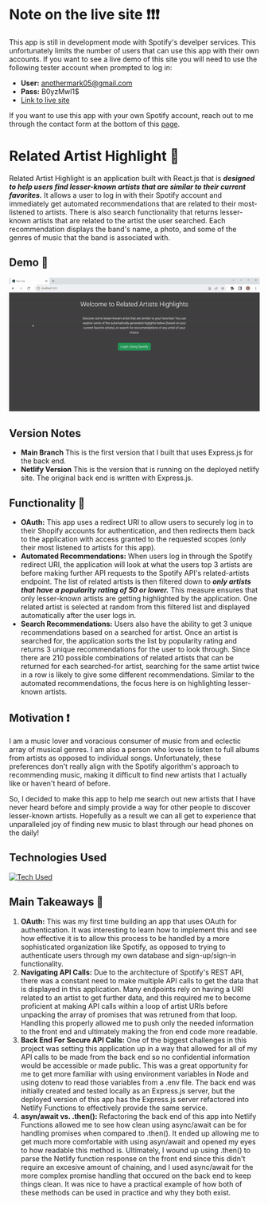 # Note on the live site :exclamation::exclamation::exclamation:

This app is still in development mode with Spotify's develper services. This unfortunately limits the number of users that can use this
app with their own accounts. If you want to see a live demo of this site you will need to use the following tester account when prompted to log in:

- __User:__ anothermark05@gmail.com
- __Pass:__ B0yzMwl1$
- [Link to live site](https://related-artist-highlight.netlify.app/)

If you want to use this app with your own Spotify account, reach out to me through the contact form at the bottom of this [page](portfolio-site-here).

# Related Artist Highlight :musical_note:

Related Artist Highlight is an application built with React.js that is __*designed to help users find lesser-known artists that are similar to their current favorites.*__ It allows a user to log in with their Spotify account and immediately get automated recommendations that are related to their most-listened to artists. There is also search functionality that returns lesser-known artists that are related to the artist the user searched.  Each recommendation displays the band's name, a photo, and some of the genres of music that the band is associated with.

## Demo :movie_camera:
![GIF Demo](https://github.com/Rich5656/related-artist-highlight/blob/main/related-artist-highlight-demo.gif)

## Version Notes
- __Main Branch__ This is the first version that I built that uses Express.js for the back end.
- __Netlify Version__ This is the version that is running on the deployed netlify site. The original back end is written with Express.js.

## Functionality :wrench:
- __OAuth:__ This app uses a redirect URI to allow users to securely log in to their Shopify accounts for authentication, and then redirects them back to the application with access granted to the requested scopes (only their most listened to artists for this app).
- __Automated Recommendations:__ When users log in through the Spotify redirect URI, the application will look at what the users top 3 artists are before making further API requests to the Spotify API's related-artists endpoint. The list of related artists is then filtered down to __*only artists that have a popularity rating of 50 or lower.*__ This measure ensures that only lesser-known artists are getting highlighted by the application. One related artist is selected at random from this filtered list and displayed automatically after the user logs in.
- __Search Recommendations:__ Users also have the ability to get 3 unique recommendations based on a searched for artist. Once an artist is searched for, the application sorts the list by popularity rating and returns 3 unique recommendations for the user to look through. Since there are 210 possible combinations of related artists that can be returned for each searched-for artist, searching for the same artist twice in a row is likely to give some different recommendations. Similar to the automated recommendations, the focus here is on highlighting lesser-known artists.


## Motivation :exclamation:

I am a music lover and voracious consumer of music from and eclectic array of musical genres. I am also a person who loves to listen to full albums from artists as opposed to individual songs. Unfortunately, these preferences don't really align with the Spotify algorithm's approach to recommending music, making it difficult to find new artists that I actually like or haven't heard of before.

So, I decided to make this app to help me search out new artists that I have never heard before and simply provide a way for other people to discover lesser-known artists. Hopefully as a result we can all get to experience that unparalleled joy of finding new music to blast through our head phones on the daily!

## Technologies Used

[![Tech Used](https://skillicons.dev/icons?i=react,express,nodejs,js,html,css,git,github,bootstrap,netlify)](https://skillicons.dev)

## Main Takeaways :blue_book:

1. __OAuth:__ This was my first time building an app that uses OAuth for authentication. It was interesting to learn how to implement this and see how effective it is to allow this process to be handled by a more sophisticated organization like Spotify, as opposed to trying to authenticate users through my own database and sign-up/sign-in functionality.
2. __Navigating API Calls:__ Due to the architecture of Spotify's REST API, there was a constant need to make multiple API calls to get the data that is displayed in this application. Many endpoints rely on having a URI related to an artist to get further data, and this required me to become proficient at making API calls within a loop of artist URIs before unpacking the array of promises that was retruned from that loop. Handling this properly allowed me to push only the needed information to the front end and ultimately making the fron end code more readable.
3. __Back End For Secure API Calls:__ One of the biggest challenges in this project was setting this application up in a way that allowed for all of my API calls to be made from the back end so no confidential information would be accessible or made public. This was a great opportunity for me to get more familiar with using environment variables in Node and using dotenv to read those variables from a .env file. The back end was initially created and tested locally as an Express.js server, but the deployed version of this app has the Express.js server refactored into Netlify Functions to effectively provide the same service. 
4. __asyn/await vs. .then():__ Refactoring the back end of this app into Netlify Functions allowed me to see how clean using async/await can be for handling promises when compared to .then(). It ended up allowing me to get much more comfortable with using asyn/await and opened my eyes to how readable this method is. Ultimately, I wound up using .then() to parse the Netlify function response on the front end since this didn't require an excesive amount of chaining, and I used async/await for the more complex promise handling that occured on the back end to keep things clean. It was nice to have a practical example of how both of these methods can be used in practice and why they both exist.